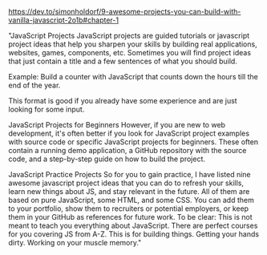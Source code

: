 https://dev.to/simonholdorf/9-awesome-projects-you-can-build-with-vanilla-javascript-2o1b#chapter-1

"JavaScript Projects
JavaScript projects are guided tutorials or javascript project ideas that help you sharpen your skills by building real applications, websites, games, components, etc. Sometimes you will find project ideas that just contain a title and a few sentences of what you should build.

Example: Build a counter with JavaScript that counts down the hours till the end of the year.

This format is good if you already have some experience and are just looking for some input.

JavaScript Projects for Beginners
However, if you are new to web development, it's often better if you look for JavaScript project examples with source code or specific JavaScript projects for beginners. These often contain a running demo application, a GitHub repository with the source code, and a step-by-step guide on how to build the project.

JavaScript Practice Projects
So for you to gain practice, I have listed nine awesome javascript project ideas that you can do to refresh your skills, learn new things about JS, and stay relevant in the future. All of them are based on pure JavaScript, some HTML, and some CSS. You can add them to your portfolio, show them to recruiters or potential employers, or keep them in your GitHub as references for future work. To be clear: This is not meant to teach you everything about JavaScript. There are perfect courses for you covering JS from A-Z. This is for building things. Getting your hands dirty. Working on your muscle memory."
